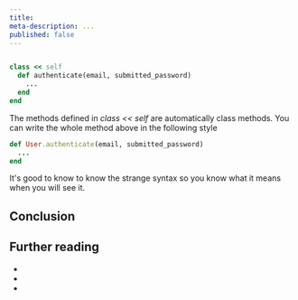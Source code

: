 ```yaml
---
title:
meta-description: ...
published: false
---
```


```ruby

class << self
  def authenticate(email, submitted_password)
    ...
  end
end

```

The methods defined in _class << self_ are automatically class methods. You can write the whole method above in the following style

```ruby
def User.authenticate(email, submitted_password)
  ...
end
```

It's good to know to know the strange syntax so you know what it means when you will see it.

## Conclusion

## Further reading

-
-
-


